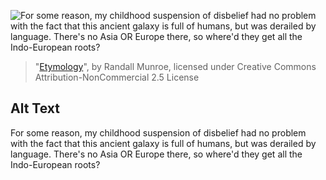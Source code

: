 ![For some reason, my childhood suspension of disbelief had no problem with the fact that this ancient galaxy is full of humans, but was derailed by language. There's no Asia OR Europe there, so where'd they get all the Indo-European roots?](https://imgs.xkcd.com/comics/etymology.png)
> "[Etymology](https://xkcd.com/890/)", by Randall Munroe, licensed under Creative Commons Attribution-NonCommercial 2.5 License

## Alt Text
For some reason, my childhood suspension of disbelief had no problem with the fact that this ancient galaxy is full of humans, but was derailed by language. There's no Asia OR Europe there, so where'd they get all the Indo-European roots?
